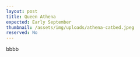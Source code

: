 ```yaml
---
layout: post
title: Queen Athena
expected: Early September
thumbnail: /assets/img/uploads/athena-catbed.jpeg
reserved: No
---
```

bbbb